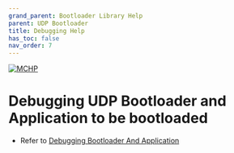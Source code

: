 ```yaml
---
grand_parent: Bootloader Library Help
parent: UDP Bootloader
title: Debugging Help
has_toc: false
nav_order: 7
---
```


[![MCHP](https://www.microchip.com/ResourcePackages/Microchip/assets/dist/images/logo.png)](https://www.microchip.com)

# Debugging UDP Bootloader and Application to be bootloaded

- Refer to [Debugging Bootloader And Application](../../../../docs/debugging_bootloader_and_application.md)

